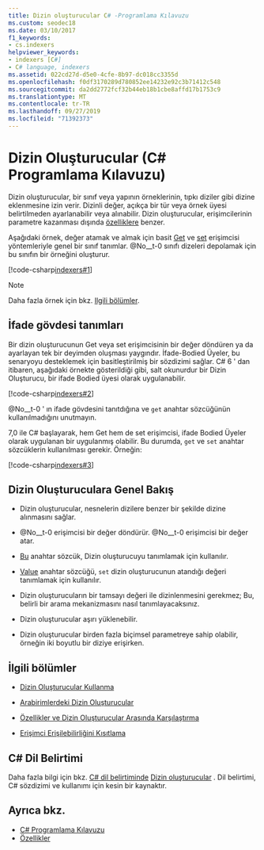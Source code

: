 ```yaml
---
title: Dizin oluşturucular C# -Programlama Kılavuzu
ms.custom: seodec18
ms.date: 03/10/2017
f1_keywords:
- cs.indexers
helpviewer_keywords:
- indexers [C#]
- C# language, indexers
ms.assetid: 022cd27d-d5e0-4cfe-8b97-dc018cc3355d
ms.openlocfilehash: f0df3170289d780852ee14232e92c3b71412c548
ms.sourcegitcommit: da2dd2772fcf32b44eb18b1cbe8affd17b1753c9
ms.translationtype: MT
ms.contentlocale: tr-TR
ms.lasthandoff: 09/27/2019
ms.locfileid: "71392373"
---
```

# <a name="indexers-c-programming-guide"></a>Dizin Oluşturucular (C# Programlama Kılavuzu)

Dizin oluşturucular, bir sınıf veya yapının örneklerinin, tıpkı diziler gibi dizine eklenmesine izin verir. Dizinli değer, açıkça bir tür veya örnek üyesi belirtilmeden ayarlanabilir veya alınabilir. Dizin oluşturucular, erişimcilerinin parametre kazanması dışında [özelliklere](../classes-and-structs/properties.md) benzer.  

 Aşağıdaki örnek, değer atamak ve almak için basit [Get](../../language-reference/keywords/get.md) ve [set](../../language-reference/keywords/set.md) erişimcisi yöntemleriyle genel bir sınıf tanımlar. @No__t-0 sınıfı dizeleri depolamak için bu sınıfın bir örneğini oluşturur.  
  
 [!code-csharp[indexers#1](../../../../samples/snippets/csharp/programming-guide/indexers/indexer-1.cs)]  
  
> [!NOTE]
> Daha fazla örnek için bkz. [Ilgili bölümler](./index.md#BKMK_RelatedSections).  
  
## <a name="expression-body-definitions"></a>İfade gövdesi tanımları  
 
Bir dizin oluşturucunun Get veya set erişimcisinin bir değer döndüren ya da ayarlayan tek bir deyimden oluşması yaygındır. İfade-Bodied Üyeler, bu senaryoyu desteklemek için basitleştirilmiş bir sözdizimi sağlar. C# 6 ' dan itibaren, aşağıdaki örnekte gösterildiği gibi, salt okunurdur bir Dizin Oluşturucu, bir ifade Bodied üyesi olarak uygulanabilir.

[!code-csharp[indexers#2](../../../../samples/snippets/csharp/programming-guide/indexers/indexer-2.cs)]  

@No__t-0 ' ın ifade gövdesini tanıtdığına ve `get` anahtar sözcüğünün kullanılmadığını unutmayın. 

7,0 ile C# başlayarak, hem Get hem de set erişimcisi, ifade Bodied Üyeler olarak uygulanan bir uygulanmış olabilir. Bu durumda, `get` ve `set` anahtar sözcüklerin kullanılması gerekir. Örneğin:

[!code-csharp[indexers#3](../../../../samples/snippets/csharp/programming-guide/indexers/indexer-3.cs)]  
  
## <a name="indexers-overview"></a>Dizin Oluşturuculara Genel Bakış  
  
- Dizin oluşturucular, nesnelerin dizilere benzer bir şekilde dizine alınmasını sağlar.  
  
- @No__t-0 erişimcisi bir değer döndürür. @No__t-0 erişimcisi bir değer atar.  
  
- [Bu](../../language-reference/keywords/this.md) anahtar sözcük, Dizin oluşturucuyu tanımlamak için kullanılır.  
  
- [Value](../../language-reference/keywords/value.md) anahtar sözcüğü, `set` dizin oluşturucunun atandığı değeri tanımlamak için kullanılır.  
  
- Dizin oluşturucuların bir tamsayı değeri ile dizinlenmesini gerekmez; Bu, belirli bir arama mekanizmasını nasıl tanımlayacaksınız.  
  
- Dizin oluşturucular aşırı yüklenebilir.  
  
- Dizin oluşturucular birden fazla biçimsel parametreye sahip olabilir, örneğin iki boyutlu bir diziye erişirken.  
  
## <a name="BKMK_RelatedSections"></a>İlgili bölümler  
  
- [Dizin Oluşturucular Kullanma](./using-indexers.md)  
  
- [Arabirimlerdeki Dizin Oluşturucular](./indexers-in-interfaces.md)  
  
- [Özellikler ve Dizin Oluşturucular Arasında Karşılaştırma](./comparison-between-properties-and-indexers.md)  
  
- [Erişimci Erişilebilirliğini Kısıtlama](../classes-and-structs/restricting-accessor-accessibility.md)  
  
## <a name="c-language-specification"></a>C# Dil Belirtimi  

Daha fazla bilgi için bkz. [ C# dil belirtiminde](../../language-reference/language-specification/index.md) [Dizin oluşturucular](~/_csharplang/spec/classes.md#indexers) . Dil belirtimi, C# sözdizimi ve kullanımı için kesin bir kaynaktır.
  
## <a name="see-also"></a>Ayrıca bkz.

- [C# Programlama Kılavuzu](../index.md)
- [Özellikler](../classes-and-structs/properties.md)
